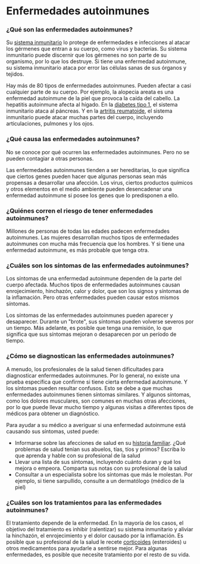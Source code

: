 Enfermedades autoinmunes
========================


### ¿Qué son las enfermedades autoinmunes?


Su [sistema inmunitario](https://medlineplus.gov/spanish/immunesystemanddisorders.html) lo protege de enfermedades e infecciones al atacar los gérmenes que entran a su cuerpo, como virus y bacterias. Su sistema inmunitario puede discernir que los gérmenes no son parte de su organismo, por lo que los destruye. Si tiene una enfermedad autoinmune, su sistema inmunitario ataca por error las células sanas de sus órganos y tejidos.


Hay más de 80 tipos de enfermedades autoinmunes. Pueden afectar a casi cualquier parte de su cuerpo. Por ejemplo, la alopecia areata es una enfermedad autoinmune de la piel que provoca la caída del cabello. La hepatitis autoinmune afecta al hígado. En la [diabetes tipo 1](https://medlineplus.gov/spanish/diabetestype1.html), el sistema inmunitario ataca al páncreas. Y en la [artritis reumatoide](https://medlineplus.gov/spanish/rheumatoidarthritis.html), el sistema inmunitario puede atacar muchas partes del cuerpo, incluyendo articulaciones, pulmones y los ojos.


### ¿Qué causa las enfermedades autoinmunes?


No se conoce por qué ocurren las enfermedades autoinmunes. Pero no se pueden contagiar a otras personas.


Las enfermedades autoinmunes tienden a ser hereditarias, lo que significa que ciertos genes pueden hacer que algunas personas sean más propensas a desarrollar una afección. Los virus, ciertos productos químicos y otros elementos en el medio ambiente pueden desencadenar una enfermedad autoinmune si posee los genes que lo predisponen a ello.


### ¿Quiénes corren el riesgo de tener enfermedades autoinmunes?


Millones de personas de todas las edades padecen enfermedades autoinmunes. Las mujeres desarrollan muchos tipos de enfermedades autoinmunes con mucha más frecuencia que los hombres. Y si tiene una enfermedad autoinmune, es más probable que tenga otra.


### ¿Cuáles son los síntomas de las enfermedades autoinmunes?


Los síntomas de una enfermedad autoinmune dependen de la parte del cuerpo afectada. Muchos tipos de enfermedades autoinmunes causan enrojecimiento, hinchazón, calor y dolor, que son los signos y síntomas de la inflamación. Pero otras enfermedades pueden causar estos mismos síntomas.


Los síntomas de las enfermedades autoinmunes pueden aparecer y desaparecer. Durante un "brote", sus síntomas pueden volverse severos por un tiempo. Más adelante, es posible que tenga una remisión, lo que significa que sus síntomas mejoran o desaparecen por un período de tiempo.


### ¿Cómo se diagnostican las enfermedades autoinmunes?


A menudo, los profesionales de la salud tienen dificultades para diagnosticar enfermedades autoinmunes. Por lo general, no existe una prueba específica que confirme si tiene cierta enfermedad autoinmune. Y los síntomas pueden resultar confusos. Esto se debe a que muchas enfermedades autoinmunes tienen síntomas similares. Y algunos síntomas, como los dolores musculares, son comunes en muchas otras afecciones, por lo que puede llevar mucho tiempo y algunas visitas a diferentes tipos de médicos para obtener un diagnóstico.


Para ayudar a su médico a averiguar si una enfermedad autoinmune está causando sus síntomas, usted puede:


* Informarse sobre las afecciones de salud en su [historia familiar](https://medlineplus.gov/spanish/familyhistory.html). ¿Qué problemas de salud tenían sus abuelos, tías, tíos y primos? Escriba lo que aprenda y hable con su profesional de la salud
* Llevar una lista de sus síntomas, incluyendo cuánto duran y qué los mejora o empeora. Comparta sus notas con su profesional de la salud
* Consultar a un especialista sobre los síntomas que más le molestan. Por ejemplo, si tiene sarpullido, consulte a un dermatólogo (médico de la piel)


### ¿Cuáles son los tratamientos para las enfermedades autoinmunes?


El tratamiento depende de la enfermedad. En la mayoría de los casos, el objetivo del tratamiento es inhibir (ralentizar) su sistema inmunitario y aliviar la hinchazón, el enrojecimiento y el dolor causado por la inflamación. Es posible que su profesional de la salud le recete [corticoides](https://medlineplus.gov/spanish/steroids.html) (esteroides) u otros medicamentos para ayudarle a sentirse mejor. Para algunas enfermedades, es posible que necesite tratamiento por el resto de su vida.

